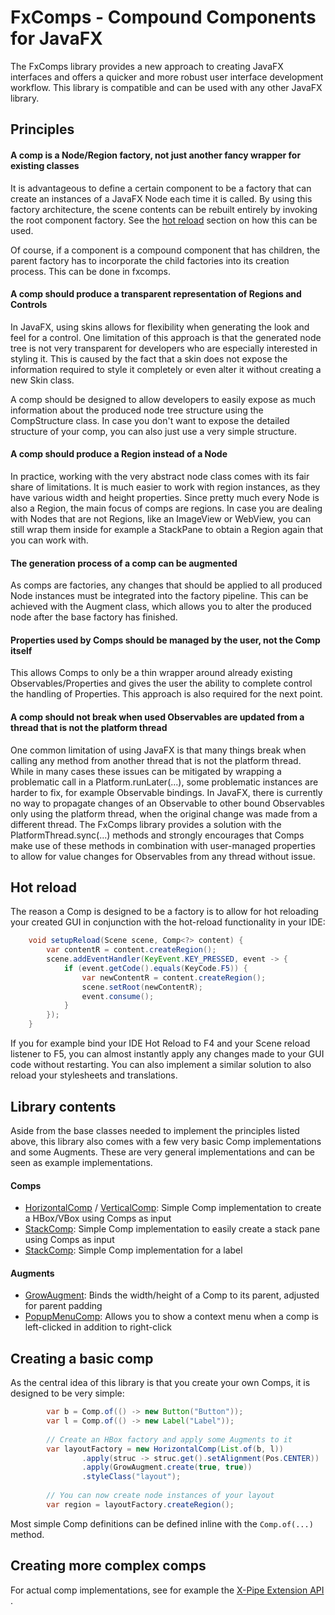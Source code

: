 # FxComps - Compound Components for JavaFX

The FxComps library provides a new approach to creating JavaFX interfaces and
offers a quicker and more robust user interface development workflow.
This library is compatible and can be used with any other JavaFX library.

## Principles

#### A comp is a Node/Region factory, not just another fancy wrapper for existing classes

It is advantageous to define a certain component to be a factory
that can create an instances of a JavaFX Node each time it is called.
By using this factory architecture, the scene contents can
be rebuilt entirely by invoking the root component factory.
See the [hot reload](#Hot-Reload) section on how this can be used.

Of course, if a component is a compound component that has children,
the parent factory has to incorporate the child factories into its creation process.
This can be done in fxcomps.

#### A comp should produce a transparent representation of Regions and Controls

In JavaFX, using skins allows for flexibility when generating the look and feel for a control.
One limitation of this approach is that the generated node tree is not very transparent
for developers who are especially interested in styling it.
This is caused by the fact that a skin does not expose the information required to style
it completely or even alter it without creating a new Skin class.

A comp should be designed to allow developers to easily expose as much information
about the produced node tree structure using the CompStructure class.
In case you don't want to expose the detailed structure of your comp,
you can also just use a very simple structure.

#### A comp should produce a Region instead of a Node

In practice, working with the very abstract node class comes with its fair share of limitations.
It is much easier to work with region instances, as they have various width and height properties.
Since pretty much every Node is also a Region, the main focus of comps are regions.
In case you are dealing with Nodes that are not Regions, like an ImageView or WebView,
you can still wrap them inside for example a StackPane to obtain a Region again that you can work with.

#### The generation process of a comp can be augmented

As comps are factories, any changes that should be applied to all produced
Node instances must be integrated into the factory pipeline.
This can be achieved with the Augment class, which allows you
to alter the produced node after the base factory has finished.

#### Properties used by Comps should be managed by the user, not the Comp itself

This allows Comps to only be a thin wrapper around already existing
Observables/Properties and gives the user the ability to complete control the handling of Properties.
This approach is also required for the next point.

#### A comp should not break when used Observables are updated from a thread that is not the platform thread

One common limitation of using JavaFX is that many things break when
calling any method from another thread that is not the platform thread.
While in many cases these issues can be mitigated by wrapping a problematic call in a Platform.runLater(...),
some problematic instances are harder to fix, for example Observable bindings.
In JavaFX, there is currently no way to propagate changes of an Observable
to other bound Observables only using the platform thread, when the original change was made from a different thread.
The FxComps library provides a solution with the PlatformThread.sync(...) methods and strongly encourages that
Comps make use of these methods in combination with user-managed properties
to allow for value changes for Observables from any thread without issue.

## Hot reload

The reason a Comp is designed to be a factory is to allow for hot
reloading your created GUI in conjunction with the hot-reload functionality in your IDE:

````java
    void setupReload(Scene scene, Comp<?> content) {
        var contentR = content.createRegion();
        scene.addEventHandler(KeyEvent.KEY_PRESSED, event -> {
            if (event.getCode().equals(KeyCode.F5)) {
                var newContentR = content.createRegion();
                scene.setRoot(newContentR);
                event.consume();
            }
        });
    }
````

If you for example bind your IDE Hot Reload to F4 and your Scene reload listener to F5,
you can almost instantly apply any changes made to your GUI code without restarting.
You can also implement a similar solution to also reload your stylesheets and translations.

## Library contents

Aside from the base classes needed to implement the principles listed above,
this library also comes with a few very basic Comp implementations and some Augments.
These are very general implementations and can be seen as example implementations.

#### Comps

- [HorizontalComp](src/main/java/io/xpipe/fxcomps/comp/HorizontalComp.java) /
  [VerticalComp](src/main/java/io/xpipe/fxcomps/comp/VerticalComp.java): Simple Comp implementation to create a
  HBox/VBox using Comps as input
- [StackComp](src/main/java/io/xpipe/fxcomps/comp/StackComp.java): Simple Comp implementation to easily create a stack
  pane using Comps as input
- [StackComp](src/main/java/io/xpipe/fxcomps/comp/LabelComp.java): Simple Comp implementation for a label

#### Augments

- [GrowAugment](src/main/java/io/xpipe/fxcomps/augment/GrowAugment.java): Binds the width/height of a Comp to its
  parent, adjusted for parent padding
- [PopupMenuComp](src/main/java/io/xpipe/fxcomps/augment/PopupMenuAugment.java): Allows you to show a context menu when
  a comp is left-clicked in addition to right-click

## Creating a basic comp

As the central idea of this library is that you create your own Comps, it is designed to be very simple:

````java
        var b = Comp.of(() -> new Button("Button"));
        var l = Comp.of(() -> new Label("Label"));
        
        // Create an HBox factory and apply some Augments to it
        var layoutFactory = new HorizontalComp(List.of(b, l))
                .apply(struc -> struc.get().setAlignment(Pos.CENTER))
                .apply(GrowAugment.create(true, true))
                .styleClass("layout");
        
        // You can now create node instances of your layout
        var region = layoutFactory.createRegion();
````

Most simple Comp definitions can be defined inline with the `Comp.of(...)` method.

## Creating more complex comps

For actual comp implementations, see for example
the [X-Pipe Extension API](https://github.com/xpipe-io/xpipe/tree/master/extension/src/main/java/io/xpipe/extension/comp)
.
